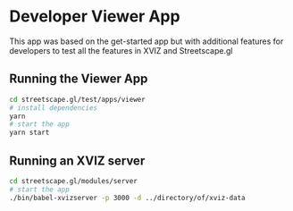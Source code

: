# Developer Viewer App

This app was based on the get-started app but with additional features for developers
to test all the features in XVIZ and Streetscape.gl

## Running the Viewer App

```bash
cd streetscape.gl/test/apps/viewer
# install dependencies
yarn
# start the app
yarn start
```

## Running an XVIZ server

```bash
cd streetscape.gl/modules/server
# start the app
./bin/babel-xvizserver -p 3000 -d ../directory/of/xviz-data
```
